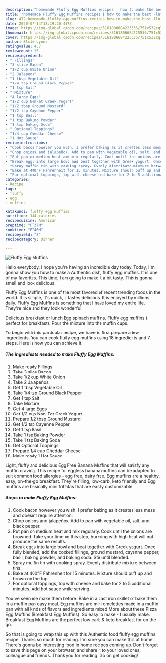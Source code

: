 ```yaml
---
description: "homemade Fluffy Egg Muffins recipes | how to make the best Fluffy Egg Muffins"
title: "homemade Fluffy Egg Muffins recipes | how to make the best Fluffy Egg Muffins"
slug: 472-homemade-fluffy-egg-muffins-recipes-how-to-make-the-best-fluffy-egg-muffins
date: 2020-07-14T18:19:20.467Z
image: https://img-global.cpcdn.com/recipes/5161806684225536/751x532cq70/fluffy-egg-muffins-recipe-main-photo.jpg
thumbnail: https://img-global.cpcdn.com/recipes/5161806684225536/751x532cq70/fluffy-egg-muffins-recipe-main-photo.jpg
cover: https://img-global.cpcdn.com/recipes/5161806684225536/751x532cq70/fluffy-egg-muffins-recipe-main-photo.jpg
author: Elsie Lyons
ratingvalue: 4.7
reviewcount: 15
recipeingredient:
- " Fillings"
- "3 slice Bacon"
- "1/2 cup White Onion"
- "2 Jalapeos"
- "1 tbsp Vegetable Oil"
- "1/4 tsp Ground Black Pepper"
- "1 tsp Salt"
- " Mixture"
- "4 large Eggs"
- "1/2 cup NonFat Greek Yogurt"
- "1/2 tbsp Ground Mustard"
- "1/2 tsp Cayenne Pepper"
- "1 tsp Basil"
- "1 tsp Baking Powder"
- "1 tsp Baking Soda"
- " Optional Toppings"
- "1/4 cup Cheddar Cheese"
- "1 Hot Sauce"
recipeinstructions:
- "Cook bacon however you wish. I prefer baking as it creates less mess and doesn&#39;t require attention."
- "Chop onions and jalapeños. Add to pan with vegetable oil, salt, and black pepper."
- "Put pan on medium heat and mix regularly. Cook until the onions are browned. Take your time on this step, hurrying with high heat will not produce the same results."
- "Break eggs into large bowl and beat together with Greek yogurt. Once fully blended, add the cooked fillings, ground mustard, cayenne pepper, basil, baking powder, and baking soda. Stir until blended."
- "Spray muffin tin with cooking spray. Evenly distribute mixture between tins."
- "Bake at 400°F Fahrenheit for 15 minutes. Mixture should puff up and brown on the top."
- "For optional toppings, top with cheese and bake for 2 to 5 additional minutes. Add hot sauce while serving."
categories:
- Recipe
tags:
- fluffy
- egg
- muffins

katakunci: fluffy egg muffins 
nutrition: 184 calories
recipecuisine: American
preptime: "PT37M"
cooktime: "PT46M"
recipeyield: "2"
recipecategory: Dinner

---
```



![Fluffy Egg Muffins](https://img-global.cpcdn.com/recipes/5161806684225536/751x532cq70/fluffy-egg-muffins-recipe-main-photo.jpg)

Hello everybody, I hope you're having an incredible day today. Today, I'm gonna show you how to make a Authentic dish, fluffy egg muffins. It is one of my favorites. This time, I am going to make it a bit tasty. This is gonna smell and look delicious.

Fluffy Egg Muffins is one of the most favored of recent trending foods in the world. It is simple, it's quick, it tastes delicious. It is enjoyed by millions daily. Fluffy Egg Muffins is something that I have loved my entire life. They're nice and they look wonderful.

Delicious breakfast or lunch Egg spinach muffins. Fluffy egg muffins ( perfect for breakfast). Pour the mixture into the muffin cups.


To begin with this particular recipe, we have to first prepare a few ingredients. You can cook fluffy egg muffins using 18 ingredients and 7 steps. Here is how you can achieve it.

<!--inarticleads1-->

##### The ingredients needed to make Fluffy Egg Muffins:

1. Make ready  Fillings
1. Take 3 slice Bacon
1. Take 1/2 cup White Onion
1. Take 2 Jalapeños
1. Get 1 tbsp Vegetable Oil
1. Take 1/4 tsp Ground Black Pepper
1. Get 1 tsp Salt
1. Take  Mixture
1. Get 4 large Eggs
1. Get 1/2 cup Non-Fat Greek Yogurt
1. Prepare 1/2 tbsp Ground Mustard
1. Get 1/2 tsp Cayenne Pepper
1. Get 1 tsp Basil
1. Take 1 tsp Baking Powder
1. Take 1 tsp Baking Soda
1. Get  Optional Toppings
1. Prepare 1/4 cup Cheddar Cheese
1. Make ready 1 Hot Sauce


Light, fluffy and delicious Egg Free Banana Muffins that will satisfy any muffin craving. This recipe for eggless banana muffins can be adapted to suit common food allergies - egg free, dairy free. Egg muffins are a healthy, easy, on-the-go breakfast. They&#39;re filling, low-carb, keto friendly and Egg muffins are basically mini frittatas that are easily customizable. 

<!--inarticleads2-->

##### Steps to make Fluffy Egg Muffins:

1. Cook bacon however you wish. I prefer baking as it creates less mess and doesn&#39;t require attention.
1. Chop onions and jalapeños. Add to pan with vegetable oil, salt, and black pepper.
1. Put pan on medium heat and mix regularly. Cook until the onions are browned. Take your time on this step, hurrying with high heat will not produce the same results.
1. Break eggs into large bowl and beat together with Greek yogurt. Once fully blended, add the cooked fillings, ground mustard, cayenne pepper, basil, baking powder, and baking soda. Stir until blended.
1. Spray muffin tin with cooking spray. Evenly distribute mixture between tins.
1. Bake at 400°F Fahrenheit for 15 minutes. Mixture should puff up and brown on the top.
1. For optional toppings, top with cheese and bake for 2 to 5 additional minutes. Add hot sauce while serving.


You&#39;ve seen me make them before. Bake in a cast iron skillet or bake them in a muffin pan easy meal. Egg muffins are mini omelettes made in a muffin pan with all kinds of flavors and ingredients mixed More about these Pizza Egg Muffins (Breakfast Egg Muffins). So easy to make - I usually make. Breakfast Egg Muffins are the perfect low carb &amp; keto breakfast for on the go. 

So that is going to wrap this up with this Authentic food fluffy egg muffins recipe. Thanks so much for reading. I'm sure you can make this at home. There's gonna be interesting food in home recipes coming up. Don't forget to save this page on your browser, and share it to your loved ones, colleague and friends. Thank you for reading. Go on get cooking!
